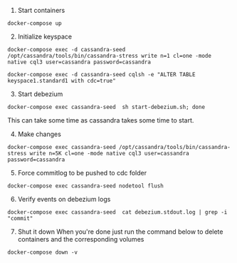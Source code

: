 1. Start containers
```
docker-compose up
```
2. Initialize keyspace
```
docker-compose exec -d cassandra-seed /opt/cassandra/tools/bin/cassandra-stress write n=1 cl=one -mode native cql3 user=cassandra password=cassandra
```
```
docker-compose exec -d cassandra-seed cqlsh -e "ALTER TABLE keyspace1.standard1 with cdc=true"
```
3. Start debezium
```
docker-compose exec cassandra-seed  sh start-debezium.sh; done
```
This can take some time as cassandra takes some time to start. 

4. Make changes
```
docker-compose exec cassandra-seed /opt/cassandra/tools/bin/cassandra-stress write n=5K cl=one -mode native cql3 user=cassandra password=cassandra
```

5. Force commitlog to be pushed to cdc folder
```
docker-compose exec cassandra-seed nodetool flush
```

6. Verify events on debezium logs
```
docker-compose exec cassandra-seed  cat debezium.stdout.log | grep -i "commit"
```

7. Shut it down
When you're done just run the command below to delete containers and the corresponding volumes
```
docker-compose down -v
```